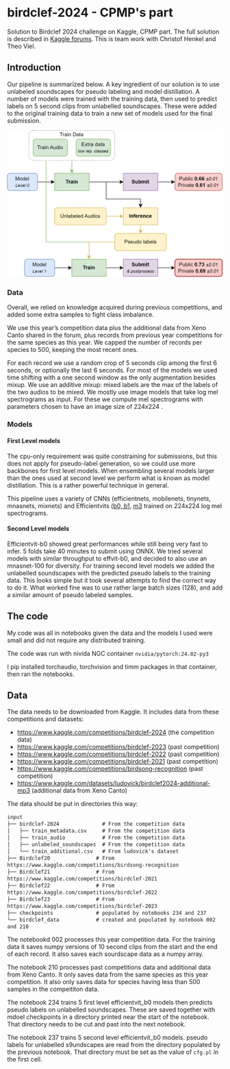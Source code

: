 # birdclef-2024 - CPMP's part

Solution to Birdclef 2024 challenge on Kaggle, CPMP part. The full solution is described in [Kaggle forums](https://www.kaggle.com/competitions/birdclef-2024/discussion/511905). This is team work with Christof Henkel and Theo Viel.

## Introduction 

Our pipeline is summarized below. A key ingredient of our solution is to use unlabeled soundscapes for pseudo labeling and model distillation. A number of models were trained with the training data, then used to predict labels on 5 second clips from unlabelled soundscapes. These were added to the original training data to train a new set of models used for the final submission. 

![](./pipe.png)

### Data

Overall, we relied on knowledge acquired during previous competitions, and added some extra samples to fight class imbalance.

We use this year’s competition data plus the additional data from Xeno Canto shared in the forum, plus records from previous year competitions for the same species as this year. We capped the number of records per species to 500, keeping the most recent ones.

For each record we use a random crop of 5 seconds clip among the first 6 seconds, or optionally the last 6 seconds. For most of the models we used time shifting with a one second window as the only augmentation besides mixup. We use an additive mixup: mixed labels are the max of the labels of the two audios to be mixed.
We mostly use image models that take log mel spectrograms as input. For these we compute mel spectrograms with parameters chosen to have an image size of 224x224 .

### Models

#### First Level models

The cpu-only requirement was quite constraining for submissions, but this does not apply for pseudo-label generation, so we could use more backbones for first level models. When ensembling several models larger than the ones used at second level we perform what is known as model distillation. This is a rather powerful technique in general.

This pipeline uses a variety of CNNs (efficientnets, mobilenets, tinynets, mnasnets, mixnets) and Efficientvits ([b0, b1](https://arxiv.org/pdf/2205.14756), [m3](https://arxiv.org/pdf/2305.07027) trained on 224x224 log mel spectrograms.

#### Second Level models

Efficientvit-b0 showed great performances while still being very fast to infer. 5 folds take 40 minutes to submit using ONNX. We tried several models with similar throughput to effvit-b0, and decided to also use an mnasnet-100 for diversity. For training second level models we added the unlabelled soundscapes with the predicted pseudo labels to the training data. This looks simple but it took several attempts to find the correct way to do it. What worked fine was to use rather large batch sizes (128), and add a similar amount of pseudo labeled samples. 

## The code

My code was all in notebooks given the data and the models I used were small and did not require any distributed training.

The code was run with nivida NGC container `nvidia/pytorch:24.02-py3`

I pip installed torchaudio, torchvision and timm packages in that container, then ran the notebooks.

## Data

The data needs to be downloaded from Kaggle. It includes data from these competitions and datasets:

- https://www.kaggle.com/competitions/birdclef-2024 (the competition data)
- https://www.kaggle.com/competitions/birdclef-2023 (past competition)
- https://www.kaggle.com/competitions/birdclef-2022 (past competition)
- https://www.kaggle.com/competitions/birdclef-2021 (past competition)
- https://www.kaggle.com/competitions/birdsong-recognition (past competition)
- https://www.kaggle.com/datasets/ludovick/birdclef2024-additional-mp3 (additional data from Xeno Canto)

The data should be put in directories this way:
```
input
├── birdclef-2024              # From the competition data
│   ├── train_metadata.csv     # From the competition data
│   ├── train_audio            # From the competition data
│   ├── unlabeled_soundscapes  # From the competition data
│   └── train_additional.csv   # From ludovick's dataset
├── Birdclef20               # From https://www.kaggle.com/competitions/birdsong-recognition
├── Birdclef21               # From https://www.kaggle.com/competitions/birdclef-2021
├── Birdclef22               # From https://www.kaggle.com/competitions/birdclef-2022
├── Birdclef23               # From https://www.kaggle.com/competitions/birdclef-2023
├── checkpoints              # populated by notebooks 234 and 237
└── birdclef_data            # created and populated by notebook 002 and 210
```

The notebookd 002 processes this year competition data. For the training data it saves numpy versions of 10 second clips from the start and the end of each record. It also saves each sourdscape data as a numpy array.

The notebook 210 processes past competitions data and additional data from Xeno Canto. It only saves data from the same species as this year competition. It also only saves data for species having less than 500 samples in the compeititon data. 

The notebook 234 trains 5 first level efficientvit_b0 models then predicts pseudo labels on unlabelled soundscapes. These are saved together with mdoel checkpoints in a directory printed near the start of the notebook. That directory needs to be cut and past into the next notebook.

The notebook 237 trains 5 second level efficientvit_b0 models. pseudo labels for unlabelled s9undscapes are read from the directory populated by the previous notebook. That directory must be set as the value of `cfg.pl` in the first cell.
